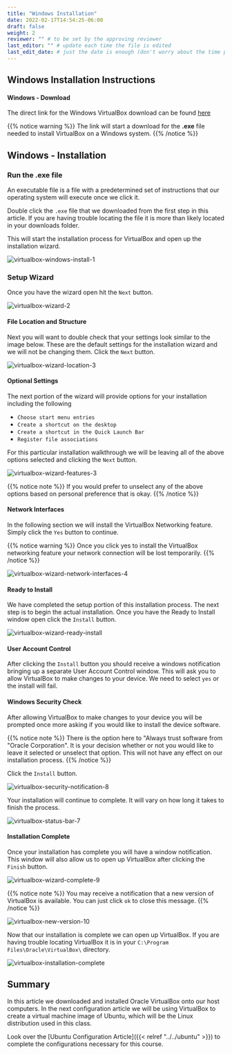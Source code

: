 ```yaml
---
title: "Windows Installation"
date: 2022-02-17T14:54:25-06:00
draft: false
weight: 2
reviewer: "" # to be set by the approving reviewer
last_editor: "" # update each time the file is edited
last_edit_date: # just the date is enough (don't worry about the time portion)
---
```


## Windows Installation Instructions

#### Windows - Download

The direct link for the Windows VirtualBox download can be found [here](https://download.virtualbox.org/virtualbox/6.1.28/VirtualBox-6.1.28-147628-Win.exe)

{{% notice warning %}}
The link will start a download for the **.exe** file needed to install VirtualBox on a Windows system.
{{% /notice %}}

## Windows - Installation

### Run the .exe file

An executable file is a file with a predetermined set of instructions that our operating system will execute once we click it.

Double click the `.exe` file that we downloaded from the first step in this article. If you are having trouble locating the file it is more than likely located in your downloads folder. 

This will start the installation process for VirtualBox and open up the installation wizard. 

![virtualbox-windows-install-1](pictures/virtualbox-windows-install-1.png?classes=border)

### Setup Wizard

Once you have the wizard open hit the `Next` button.

![virtualbox-wizard-2](pictures/virtualbox-wizard-2.png?classes=border)

#### File Location and Structure

Next you will want to double check that your settings look similar to the image below. These are the default settings for the installation wizard and we will not be changing them. Click the `Next` button.

![virtualbox-wizard-location-3](pictures/virtualbox-wizard-location-3.png?classes=border)

#### Optional Settings

The next portion of the wizard will provide options for your installation including the following

- `Choose start menu entries`
- `Create a shortcut on the desktop`
- `Create a shortcut in the Quick Launch Bar`
- `Register file associations`

For this particular installation walkthrough we will be leaving all of the above options selected and clicking the `Next` button.

![virtualbox-wizard-features-3](pictures/virtualbox-wizard-features-3.png?classes=border)
<!-- TODO: Decide whether or not we want to leave all options enabled or have the learner de-select all items. There is also the third option of letting them choose their own settings here -->

{{% notice note %}}
If you would prefer to unselect any of the above options based on personal preference that is okay.
{{% /notice %}}

#### Network Interfaces

In the following section we will install the VirtualBox Networking feature. Simply click the `Yes` button to continue.

{{% notice warning %}}
Once you click yes to install the VirtualBox networking feature your network connection will be lost temporarily.
{{% /notice %}}

![virtualbox-wizard-network-interfaces-4](pictures/virtualbox-wizard-network-interfaces-4.png?classes=border)

#### Ready to Install

We have completed the setup portion of this installation process. The next step is to begin the actual installation. Once you have the Ready to Install window open click the `Install` button.

![virtualbox-wizard-ready-install](pictures/virtualbox-wizard-ready-install-5.png?classes=border)

#### User Account Control

After clicking the `Install` button you should receive a windows notification bringing up a separate User Account Control window. This will ask you to allow VirtualBox to make changes to your device. We need to select `yes` or the install will fail.
<!-- TODO: Add picture of User Account Control Windows either from phone img or Virtualbox Windows Documentation -->

#### Windows Security Check
After allowing VirtualBox to make changes to your device you will be prompted once more asking if you would like to install the device software.

{{% notice note %}}
There is the option here to "Always trust software from "Oracle Corporation". It is your decision whether or not you would like to leave it selected or unselect that option. This will not have any effect on our installation process.
{{% /notice %}}

Click the `Install` button.

![virtualbox-security-notification-8](pictures/virtualbox-security-notification-8.png?classes=border)

Your installation will continue to complete. It will vary on how long it takes to finish the process.

![virtualbox-status-bar-7](pictures/virtualbox-status-bar-7.png?classes=border)

#### Installation Complete

Once your installation has complete you will have a window notification. This window will also allow us to open up VirtualBox after clicking the `Finish` button.

![virtualbox-wizard-complete-9](pictures/virtualbox-wizard-complete-9.png?classes=border)

{{% notice note %}}
You may receive a notification that a new version of VirtualBox is available. You can just click `ok` to close this message.
{{% /notice %}}

![virtualbox-new-version-10](pictures/virtualbox-new-version-10.png?classes=border&height=650px)

Now that our installation is complete we can open up VirtualBox. If you are having trouble locating VirtualBox it is in your `C:\Program Files\Oracle\VirtualBox\` directory.

![virtualbox-installation-complete](pictures/virtualbox-installation-complete.png?classes=border)
## Summary

In this article we downloaded and installed Oracle VirtualBox onto our host computers. In the next configuration article we will be using VirtualBox to create a virtual machine image of Ubuntu, which will be the Linux distribution used in this class.

Look over the [Ubuntu Configuration Article]({{< relref "../../ubuntu" >}}) to complete the configurations necessary for this course.